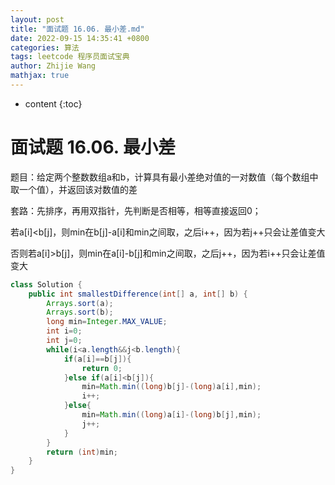 ```yaml
---
layout: post
title: "面试题 16.06. 最小差.md"
date: 2022-09-15 14:35:41 +0800
categories: 算法
tags: leetcode 程序员面试宝典
author: Zhijie Wang
mathjax: true
---
```



* content
{:toc}














# 面试题 16.06. 最小差

题目：给定两个整数数组a和b，计算具有最小差绝对值的一对数值（每个数组中取一个值），并返回该对数值的差

套路：先排序，再用双指针，先判断是否相等，相等直接返回0；

若a[i]<b[j]，则min在b[j]-a[i]和min之间取，之后i++，因为若j++只会让差值变大

否则若a[i]>b[j]，则min在a[i]-b[j]和min之间取，之后j++，因为若i++只会让差值变大

```java
class Solution {
    public int smallestDifference(int[] a, int[] b) {
        Arrays.sort(a);
        Arrays.sort(b);
        long min=Integer.MAX_VALUE;
        int i=0;
        int j=0;
        while(i<a.length&&j<b.length){
            if(a[i]==b[j]){
                return 0;
            }else if(a[i]<b[j]){
                min=Math.min((long)b[j]-(long)a[i],min);
                i++;
            }else{
                min=Math.min((long)a[i]-(long)b[j],min);
                j++;
            }
        }
        return (int)min;
    }
}
```

